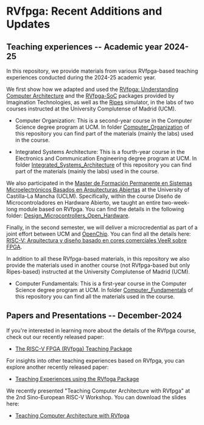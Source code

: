 # RVfpga: Recent Additions and Updates

## Teaching experiences -- Academic year 2024-25
In this repository, we provide materials from various RVfpga-based teaching experiences conducted during the 2024-25 academic year.

We first show how we adapted and used the [RVfpga: Understanding Computer Architecture](https://university.imgtec.com/rvfpga-el2-v3-0-english-downloads-page/) and the [RVfpga-SoC](https://university.imgtec.com/rvfpgasoc-download-page-en/) packages provided by Imagination Technologies, as well as the [Ripes](https://github.com/mortbopet/Ripes) simulator, in the labs of two courses instructed at the University Complutense of Madrid (UCM).

+ Computer Organization: This is a second-year course in the Computer Science degree program at UCM. In folder [Computer_Organization](https://github.com/artecs-group/RVfpga-sim-addons/tree/main/Computer_Organization) of this repository you can find part of the materials (mainly the labs) used in the course. 

+ Integrated Systems Architecture: This is a fourth-year course in the Electronics and Communication Engineering degree program at UCM. In folder [Integrated_Systems_Architecture](https://github.com/artecs-group/RVfpga-sim-addons/tree/main/Integrated_Systems_Architecture) of this repository you can find part of the materials (mainly the labs) used in the course.

We also participated in the [Master de Formación Permanente en Sistemas Microelectrónicos Basados en Arquitecturas Abiertas](https://www.uclm.es/estudios/propios/master-formacion-permanente-sistemas-microelectricos-basados-arquitecturas-abiertas) at the University of Castilla-La Mancha (UCLM). Specifically, within the course Diseño de Microcontroladores en Hardware Abierto, we taught an entire two-week-long module based on RVfpga. You can find the details in the following folder: [Design_Microcontrollers_Open_Hardware](https://github.com/artecs-group/RVfpga-sim-addons/tree/main/Design_Microcontrollers_Open_Hardware).

Finally, in the second semester, we will deliver a microcredential as part of a joint effort between UCM and [OpenChip](https://openchip.com/). You can find all the details here: [RISC-V: Arquitectura y diseño basado en cores comerciales VeeR sobre FPGA](https://riscv.fdi.ucm.es/).

In addition to all these RVfpga-based materials, in this repository we also provide the materials used in another course (not RVfpga-based but only Ripes-based) instructed at the University Complutense of Madrid (UCM).

+ Computer Fundamentals: This is a first-year course in the Computer Science degree program at UCM. In folder [Computer_Fundamentals](https://github.com/artecs-group/RVfpga-sim-addons/tree/main/Computer_Fundamentals) of this repository you can find all the materials used in the course.


## Papers and Presentations -- December-2024
If you're interested in learning more about the details of the RVfpga course, check out our recently released paper: 

* [The RISC-V FPGA (RVfpga) Teaching Package](https://www.authorea.com/doi/full/10.36227/techrxiv.172978275.56140460) 

For insights into other teaching experiences based on RVfpga, you can explore another recently released paper: 

* [Teaching Experiences using the RVfpga Package](http://arxiv.org/abs/2411.14954)

We recently presented "Teaching Computer Architecture with RVfpga" at the 2nd Sino-European RISC-V Workshop. You can download the slides here:

* [Teaching Computer Architecture with RVfpga](https://drive.google.com/file/d/1JlivSs5iZqpF1h7p_dbInBxkeEg9aDwf/view?usp=drive_link)
